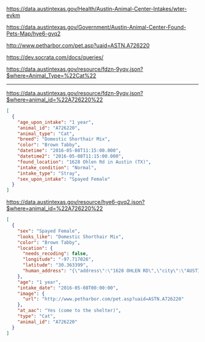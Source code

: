 https://data.austintexas.gov/Health/Austin-Animal-Center-Intakes/wter-evkm

https://data.austintexas.gov/Government/Austin-Animal-Center-Found-Pets-Map/hye6-gvq2


http://www.petharbor.com/pet.asp?uaid=ASTN.A726220

https://dev.socrata.com/docs/queries/

https://data.austintexas.gov/resource/fdzn-9yqv.json?$where=Animal_Type=%22Cat%22

---------

https://data.austintexas.gov/resource/fdzn-9yqv.json?$where=animal_id=%22A726220%22

```json
[
  {
    "age_upon_intake": "1 year",
    "animal_id": "A726220",
    "animal_type": "Cat",
    "breed": "Domestic Shorthair Mix",
    "color": "Brown Tabby",
    "datetime": "2016-05-08T11:15:00.000",
    "datetime2": "2016-05-08T11:15:00.000",
    "found_location": "1628 Ohlen Rd in Austin (TX)",
    "intake_condition": "Normal",
    "intake_type": "Stray",
    "sex_upon_intake": "Spayed Female"
  }
]
```

https://data.austintexas.gov/resource/hye6-gvq2.json?$where=animal_id=%22A726220%22


```json
[
  {
    "sex": "Spayed Female",
    "looks_like": "Domestic Shorthair Mix",
    "color": "Brown Tabby",
    "location": {
      "needs_recoding": false,
      "longitude": "-97.717026",
      "latitude": "30.363399",
      "human_address": "{\"address\":\"1628 OHLEN RD\",\"city\":\"AUSTIN\",\"state\":\"\",\"zip\":\"78758\"}"
    },
    "age": "1 year",
    "intake_date": "2016-05-08T00:00:00",
    "image": {
      "url": "http://www.petharbor.com/pet.asp?uaid=ASTN.A726220"
    },
    "at_aac": "Yes (come to the shelter)",
    "type": "Cat",
    "animal_id": "A726220"
  }
]
```
